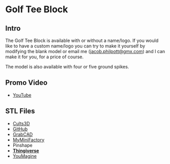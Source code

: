 # Golf Tee Block

## Intro

The Golf Tee Block is available with or without a name/logo. If you would like to have a custom name/logo you can try to make it yourself by modifying the blank model or email me (jacob.philpott@gmx.com) and I can make it for you, for a price of course.

The model is also available with four or five ground spikes.

## Promo Video

 - [YouTube](https://youtu.be/u9dYNAEyLqI)

## STL Files

 - [Cults3D](https://cults3d.com/en/3d-model/game/golf-tee-block)
 - [GitHub](https://github.com/jgphilpott/things/tree/main/sports/golf/tee_block/stl)
 - [GrabCAD](https://grabcad.com/library/golf-tee-block-1)
 - [MyMiniFactory](https://www.myminifactory.com/object/3d-print-171771)
 - Pinshape
 - **[Thingiverse](https://www.thingiverse.com/thing:4873125)**
 - [YouMagine](https://www.youmagine.com/designs/golf-tee-block)